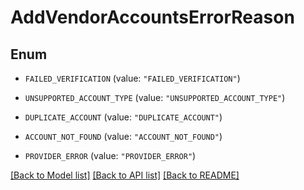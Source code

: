 # AddVendorAccountsErrorReason

## Enum


* `FAILED_VERIFICATION` (value: `"FAILED_VERIFICATION"`)

* `UNSUPPORTED_ACCOUNT_TYPE` (value: `"UNSUPPORTED_ACCOUNT_TYPE"`)

* `DUPLICATE_ACCOUNT` (value: `"DUPLICATE_ACCOUNT"`)

* `ACCOUNT_NOT_FOUND` (value: `"ACCOUNT_NOT_FOUND"`)

* `PROVIDER_ERROR` (value: `"PROVIDER_ERROR"`)


[[Back to Model list]](../README.md#documentation-for-models) [[Back to API list]](../README.md#documentation-for-api-endpoints) [[Back to README]](../README.md)


